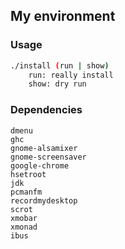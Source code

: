 ## My environment

### Usage
```bash
./install (run | show)
	run: really install
	show: dry run
```

### Dependencies
```
dmenu
ghc
gnome-alsamixer
gnome-screensaver
google-chrome
hsetroot
jdk
pcmanfm
recordmydesktop
scrot
xmobar
xmonad
ibus
```

